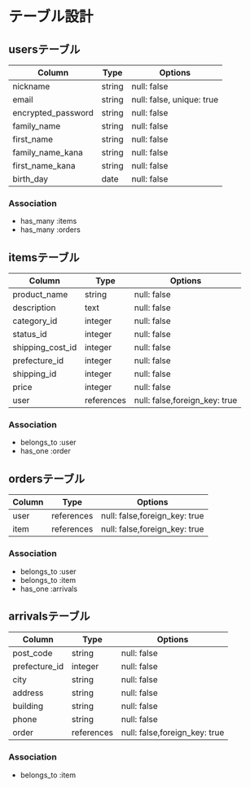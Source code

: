 # テーブル設計

## usersテーブル

| Column             | Type   | Options                   |
| ------------------ | ------ | ------------------------- |
| nickname           | string | null: false               |
| email              | string | null: false, unique: true |
| encrypted_password | string | null: false               |
| family_name        | string | null: false               |
| first_name         | string | null: false               |
| family_name_kana   | string | null: false               |
| first_name_kana    | string | null: false               |
| birth_day          | date   | null: false               |

### Association
- has_many :items
- has_many :orders

## itemsテーブル

| Column             | Type       | Options                                         |
| ------------------ | ---------- | ----------------------------------------------- |
| product_name       | string     | null: false                                 |
| description        | text       | null: false                                 |
| category_id        | integer    | null: false                                 |
| status_id          | integer    | null: false                                 |
| shipping_cost_id   | integer    | null: false                                 |
| prefecture_id      | integer    | null: false                                 |
| shipping_id        | integer    | null: false                                 |
| price              | integer    | null: false                                 |
| user               | references | null: false,foreign_key: true               |

### Association
- belongs_to :user
- has_one :order

## ordersテーブル

| Column             | Type       | Options                                         |
| ------------------ | ---------- | ----------------------------------------------- |
| user               | references | null: false,foreign_key: true                   |
| item               | references | null: false,foreign_key: true                   |

### Association
- belongs_to :user
- belongs_to :item
- has_one :arrivals

## arrivalsテーブル

| Column             | Type       | Options                                         |
| ------------------ | ---------- | ----------------------------------------------- |
| post_code          | string     | null: false                                     |
| prefecture_id      | integer    | null: false                                 |
| city               | string     | null: false                                     |
| address            | string     | null: false                                     |
| building           | string     | null: false                                     |
| phone              | string     | null: false                                     |
| order              | references | null: false,foreign_key: true                   |

### Association
- belongs_to :item
